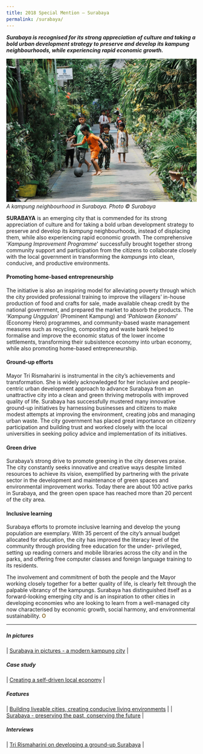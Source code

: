```yaml
---
title: 2018 Special Mention — Surabaya
permalink: /surabaya/
---
```


***Surabaya is recognised for its strong appreciation of culture and taking a bold urban development strategy to preserve and develop its kampung neighbourhoods, while experiencing rapid economic growth.***

![Surabaya Kampung](/images/special-mentions/surabaya.jpg)*A kampung neighbourhood in Surabaya. Photo © Surabaya*

**SURABAYA** is an emerging city that is commended for its strong appreciation of culture and for taking a bold urban development strategy to preserve and develop its *kampung* neighbourhoods, instead of displacing them, while also experiencing rapid economic growth. The comprehensive '*Kampung Improvement Programme*' successfully brought together strong community support and participation from the citizens to collaborate closely with the local government in transforming the *kampungs* into clean, conducive, and productive environments. 

#### **Promoting home-based entrepreneurship**

The initiative is also an inspiring model for alleviating poverty through which the city provided professional training to improve the villagers’ in-house production of food and crafts for sale, made available cheap credit by the national government, and prepared the market to absorb the products. The ‘*Kampung Unggulan*’ (Prominent Kampung) and ‘*Pahlawan Ekonomi*’ (Economy Hero) programmes, and community-based waste management measures such as recycling, composting and waste bank helped to formalise and improve the economic status of the lower income settlements, transforming their subsistence economy into urban economy, while also promoting home-based entrepreneurship. 

#### **Ground-up efforts**

Mayor Tri Rismaharini is instrumental in the city’s achievements and transformation. She is widely acknowledged for her inclusive and people-centric urban development approach to advance Surabaya from an unattractive city into a clean and green thriving metropolis with improved quality of life. Surabaya has successfully mustered many innovative ground-up initiatives by harnessing businesses and citizens to make modest attempts at improving the environment, creating jobs and managing urban waste. The city government has placed great importance on citizenry participation and building trust and worked closely with the local universities in seeking policy advice and implementation of its initiatives. 

#### **Green drive**

Surabaya’s strong drive to promote greening in the city deserves praise. The city constantly seeks innovative and creative ways despite limited resources to achieve its vision, exemplified by partnering with the private sector in the development and maintenance of green spaces and environmental improvement works. Today there are about 100 active parks in Surabaya, and the green open space has reached more than 20 percent of the city area. 

#### **Inclusive learning**

Surabaya efforts to promote inclusive learning and develop the young population are exemplary. With 35 percent of the city’s annual budget allocated for education, the city has improved the literacy level of the community through providing free education for the under- privileged, setting up reading corners and mobile libraries across the city and in the parks, and offering free computer classes and foreign language training to its residents. 

The involvement and commitment of both the people and the Mayor working closely together for a better quality of life, is clearly felt through the palpable vibrancy of the kampungs. Surabaya has distinguished itself as a forward-looking emerging city and is an inspiration to other cities in developing economies who are looking to learn from a well-managed city now characterised by economic growth, social harmony, and environmental sustainability. **<font color="#967942">O</font>** 

---

##### **In pictures** 

| [Surabaya in pictures - a modern kampung city](/resources/in-pictures/surabaya/) |

##### **Case study** 

| [Creating a self-driven local economy](/resources/case-studies/creating-self-driven-local-economy/) |

##### **Features** 

| [Building liveable cities, creating conducive living environments](/resources/features/building-liveable-cities/) |
| [Surabaya - preserving the past, conserving the future](/resources/features/preserving-past-conserving-future/) |

##### **Interviews** 

| [Tri Rismaharini on developing a ground-up Surabaya](/resources/interviews/developing-groundup-surabaya/) |
